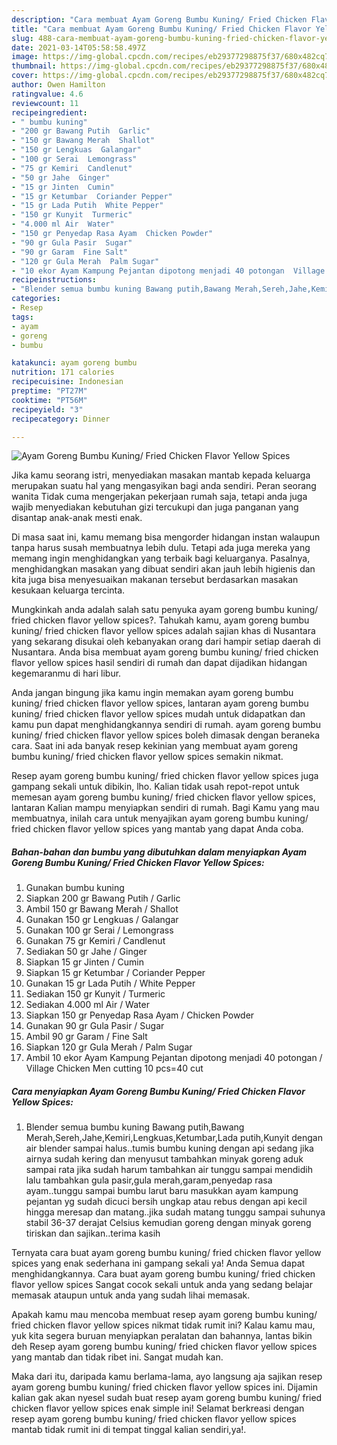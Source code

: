 ```yaml
---
description: "Cara membuat Ayam Goreng Bumbu Kuning/ Fried Chicken Flavor Yellow Spices yang enak Untuk Jualan"
title: "Cara membuat Ayam Goreng Bumbu Kuning/ Fried Chicken Flavor Yellow Spices yang enak Untuk Jualan"
slug: 488-cara-membuat-ayam-goreng-bumbu-kuning-fried-chicken-flavor-yellow-spices-yang-enak-untuk-jualan
date: 2021-03-14T05:58:58.497Z
image: https://img-global.cpcdn.com/recipes/eb29377298875f37/680x482cq70/ayam-goreng-bumbu-kuning-fried-chicken-flavor-yellow-spices-foto-resep-utama.jpg
thumbnail: https://img-global.cpcdn.com/recipes/eb29377298875f37/680x482cq70/ayam-goreng-bumbu-kuning-fried-chicken-flavor-yellow-spices-foto-resep-utama.jpg
cover: https://img-global.cpcdn.com/recipes/eb29377298875f37/680x482cq70/ayam-goreng-bumbu-kuning-fried-chicken-flavor-yellow-spices-foto-resep-utama.jpg
author: Owen Hamilton
ratingvalue: 4.6
reviewcount: 11
recipeingredient:
- " bumbu kuning"
- "200 gr Bawang Putih  Garlic"
- "150 gr Bawang Merah  Shallot"
- "150 gr Lengkuas  Galangar"
- "100 gr Serai  Lemongrass"
- "75 gr Kemiri  Candlenut"
- "50 gr Jahe  Ginger"
- "15 gr Jinten  Cumin"
- "15 gr Ketumbar  Coriander Pepper"
- "15 gr Lada Putih  White Pepper"
- "150 gr Kunyit  Turmeric"
- "4.000 ml Air  Water"
- "150 gr Penyedap Rasa Ayam  Chicken Powder"
- "90 gr Gula Pasir  Sugar"
- "90 gr Garam  Fine Salt"
- "120 gr Gula Merah  Palm Sugar"
- "10 ekor Ayam Kampung Pejantan dipotong menjadi 40 potongan  Village Chicken Men cutting 10 pcs40 cut"
recipeinstructions:
- "Blender semua bumbu kuning Bawang putih,Bawang Merah,Sereh,Jahe,Kemiri,Lengkuas,Ketumbar,Lada putih,Kunyit dengan air blender sampai halus..tumis bumbu kuning dengan api sedang jika airnya sudah kering dan menyusut tambahkan minyak goreng aduk sampai rata jika sudah harum tambahkan air tunggu sampai mendidih lalu tambahkan gula pasir,gula merah,garam,penyedap rasa ayam..tunggu sampai bumbu larut baru masukkan ayam kampung pejantan yg sudah dicuci bersih ungkap atau rebus dengan api kecil hingga meresap dan matang..jika sudah matang tunggu sampai suhunya stabil 36-37 derajat Celsius kemudian goreng dengan minyak goreng tiriskan dan sajikan..terima kasih"
categories:
- Resep
tags:
- ayam
- goreng
- bumbu

katakunci: ayam goreng bumbu 
nutrition: 171 calories
recipecuisine: Indonesian
preptime: "PT27M"
cooktime: "PT56M"
recipeyield: "3"
recipecategory: Dinner

---
```



![Ayam Goreng Bumbu Kuning/ Fried Chicken Flavor Yellow Spices](https://img-global.cpcdn.com/recipes/eb29377298875f37/680x482cq70/ayam-goreng-bumbu-kuning-fried-chicken-flavor-yellow-spices-foto-resep-utama.jpg)

Jika kamu seorang istri, menyediakan masakan mantab kepada keluarga merupakan suatu hal yang mengasyikan bagi anda sendiri. Peran seorang  wanita Tidak cuma mengerjakan pekerjaan rumah saja, tetapi anda juga wajib menyediakan kebutuhan gizi tercukupi dan juga panganan yang disantap anak-anak mesti enak.

Di masa  saat ini, kamu memang bisa mengorder hidangan instan walaupun tanpa harus susah membuatnya lebih dulu. Tetapi ada juga mereka yang memang ingin menghidangkan yang terbaik bagi keluarganya. Pasalnya, menghidangkan masakan yang dibuat sendiri akan jauh lebih higienis dan kita juga bisa menyesuaikan makanan tersebut berdasarkan masakan kesukaan keluarga tercinta. 



Mungkinkah anda adalah salah satu penyuka ayam goreng bumbu kuning/ fried chicken flavor yellow spices?. Tahukah kamu, ayam goreng bumbu kuning/ fried chicken flavor yellow spices adalah sajian khas di Nusantara yang sekarang disukai oleh kebanyakan orang dari hampir setiap daerah di Nusantara. Anda bisa membuat ayam goreng bumbu kuning/ fried chicken flavor yellow spices hasil sendiri di rumah dan dapat dijadikan hidangan kegemaranmu di hari libur.

Anda jangan bingung jika kamu ingin memakan ayam goreng bumbu kuning/ fried chicken flavor yellow spices, lantaran ayam goreng bumbu kuning/ fried chicken flavor yellow spices mudah untuk didapatkan dan kamu pun dapat menghidangkannya sendiri di rumah. ayam goreng bumbu kuning/ fried chicken flavor yellow spices boleh dimasak dengan beraneka cara. Saat ini ada banyak resep kekinian yang membuat ayam goreng bumbu kuning/ fried chicken flavor yellow spices semakin nikmat.

Resep ayam goreng bumbu kuning/ fried chicken flavor yellow spices juga gampang sekali untuk dibikin, lho. Kalian tidak usah repot-repot untuk memesan ayam goreng bumbu kuning/ fried chicken flavor yellow spices, lantaran Kalian mampu menyiapkan sendiri di rumah. Bagi Kamu yang mau membuatnya, inilah cara untuk menyajikan ayam goreng bumbu kuning/ fried chicken flavor yellow spices yang mantab yang dapat Anda coba.

<!--inarticleads1-->

##### Bahan-bahan dan bumbu yang dibutuhkan dalam menyiapkan Ayam Goreng Bumbu Kuning/ Fried Chicken Flavor Yellow Spices:

1. Gunakan  bumbu kuning
1. Siapkan 200 gr Bawang Putih / Garlic
1. Ambil 150 gr Bawang Merah / Shallot
1. Gunakan 150 gr Lengkuas / Galangar
1. Gunakan 100 gr Serai / Lemongrass
1. Gunakan 75 gr Kemiri / Candlenut
1. Sediakan 50 gr Jahe / Ginger
1. Siapkan 15 gr Jinten / Cumin
1. Siapkan 15 gr Ketumbar / Coriander Pepper
1. Gunakan 15 gr Lada Putih / White Pepper
1. Sediakan 150 gr Kunyit / Turmeric
1. Sediakan 4.000 ml Air / Water
1. Siapkan 150 gr Penyedap Rasa Ayam / Chicken Powder
1. Gunakan 90 gr Gula Pasir / Sugar
1. Ambil 90 gr Garam / Fine Salt
1. Siapkan 120 gr Gula Merah / Palm Sugar
1. Ambil 10 ekor Ayam Kampung Pejantan dipotong menjadi 40 potongan / Village Chicken Men cutting 10 pcs=40 cut




<!--inarticleads2-->

##### Cara menyiapkan Ayam Goreng Bumbu Kuning/ Fried Chicken Flavor Yellow Spices:

1. Blender semua bumbu kuning Bawang putih,Bawang Merah,Sereh,Jahe,Kemiri,Lengkuas,Ketumbar,Lada putih,Kunyit dengan air blender sampai halus..tumis bumbu kuning dengan api sedang jika airnya sudah kering dan menyusut tambahkan minyak goreng aduk sampai rata jika sudah harum tambahkan air tunggu sampai mendidih lalu tambahkan gula pasir,gula merah,garam,penyedap rasa ayam..tunggu sampai bumbu larut baru masukkan ayam kampung pejantan yg sudah dicuci bersih ungkap atau rebus dengan api kecil hingga meresap dan matang..jika sudah matang tunggu sampai suhunya stabil 36-37 derajat Celsius kemudian goreng dengan minyak goreng tiriskan dan sajikan..terima kasih




Ternyata cara buat ayam goreng bumbu kuning/ fried chicken flavor yellow spices yang enak sederhana ini gampang sekali ya! Anda Semua dapat menghidangkannya. Cara buat ayam goreng bumbu kuning/ fried chicken flavor yellow spices Sangat cocok sekali untuk anda yang sedang belajar memasak ataupun untuk anda yang sudah lihai memasak.

Apakah kamu mau mencoba membuat resep ayam goreng bumbu kuning/ fried chicken flavor yellow spices nikmat tidak rumit ini? Kalau kamu mau, yuk kita segera buruan menyiapkan peralatan dan bahannya, lantas bikin deh Resep ayam goreng bumbu kuning/ fried chicken flavor yellow spices yang mantab dan tidak ribet ini. Sangat mudah kan. 

Maka dari itu, daripada kamu berlama-lama, ayo langsung aja sajikan resep ayam goreng bumbu kuning/ fried chicken flavor yellow spices ini. Dijamin kalian gak akan nyesel sudah buat resep ayam goreng bumbu kuning/ fried chicken flavor yellow spices enak simple ini! Selamat berkreasi dengan resep ayam goreng bumbu kuning/ fried chicken flavor yellow spices mantab tidak rumit ini di tempat tinggal kalian sendiri,ya!.

